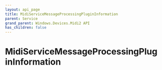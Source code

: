 ```yaml
---
layout: api_page
title: MidiServiceMessageProcessingPluginInformation
parent: Service
grand_parent: Windows.Devices.Midi2 API
has_children: false
---
```


# MidiServiceMessageProcessingPluginInformation

